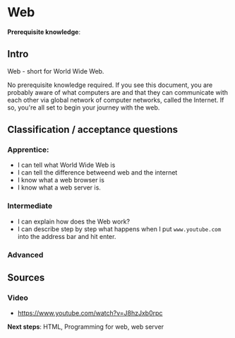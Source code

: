 # Web

**Prerequisite knowledge**: 

## Intro
Web - short for World Wide Web.

No prerequisite knowledge required. If you see this document, you are probably aware of what computers are and that they can communicate with each other via global network of computer networks, called the Internet. If so, you're all set to begin your journey with the web.

## Classification / acceptance questions
### Apprentice:
- I can tell what World Wide Web is
- I can tell the difference betweend web and the internet
- I know what a web browser is
- I know what a web server is.

### Intermediate
- I can explain how does the Web work?
- I can describe step by step what happens when I put `www.youtube.com` into the address bar and hit enter.

### Advanced


## Sources
### Video
- https://www.youtube.com/watch?v=J8hzJxb0rpc




**Next steps**: HTML, Programming for web, web server
